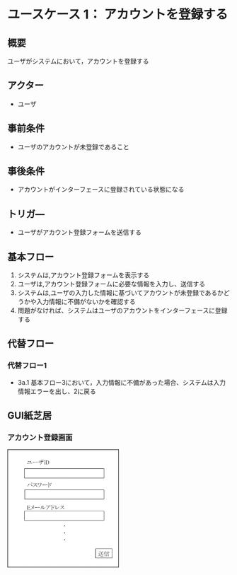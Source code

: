 # ユースケース 1： アカウントを登録する

## 概要
ユーザがシステムにおいて，アカウントを登録する

## アクター
- ユーザ

## 事前条件
- ユーザのアカウントが未登録であること

## 事後条件
- アカウントがインターフェースに登録されている状態になる

## トリガ―
- ユーザがアカウント登録フォームを送信する

## 基本フロー
1. システムは,アカウント登録フォームを表示する
2. ユーザは,アカウント登録フォームに必要な情報を入力し、送信する
3. システムは,ユーザの入力した情報に基づいてアカウントが未登録であるかどうかや入力情報に不備がないかを確認する
4. 問題がなければ、システムはユーザのアカウントをインターフェースに登録する

## 代替フロー
### 代替フロー1
- 3a.1  基本フロー3において，入力情報に不備があった場合、システムは入力情報エラーを出し、2に戻る


## GUI紙芝居
### アカウント登録画面
<img src="form.png" width=50%>
